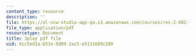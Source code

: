 ```yaml
---
content_type: resource
description: ''
file: https://ol-ocw-studio-app-qa.s3.amazonaws.com/courses/res-2-002-finite-element-procedures-for-solids-and-structures-spring-2010/6cc5ed1ab51e9d092ac5e5131689c289_N6rt_YxXuoA.pdf
file_type: application/pdf
resourcetype: Document
title: 3play pdf file
uid: 6cc5ed1a-b51e-9d09-2ac5-e5131689c289
---
```

